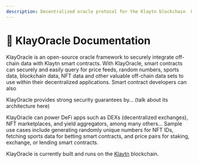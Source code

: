 ```yaml
---
description: Decentralized oracle protocol for the Klaytn blockchain  ⛓️
---
```


# 📔 KlayOracle Documentation

KlayOracle is an open-source oracle framework to securely integrate off-chain data with Klaytn smart contracts. With KlayOracle, smart contracts can securely and easily query for price feeds, random numbers, sports data, blockchain data, NFT data and other valuable off-chain data sets to use within their decentralized applications. Smart contract developers can also

KlayOracle provides strong security guarantees by… (talk about its architecture here)

KlayOracle can power DeFi apps such as DEXs (decentralized exchanges), NFT marketplaces, and yield aggregators, among many others… Sample use cases include generating randomly unique numbers for NFT IDs, fetching sports data for betting smart contracts, and price pairs for staking, exchange, or lending smart contracts.

KlayOracle is currently built and runs on the [Klaytn](https://klaytn.foundation) blockchain.

